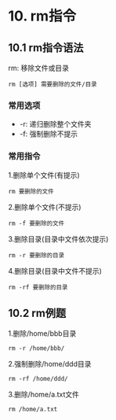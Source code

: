 # 10. rm指令

## 10.1 rm指令语法
rm: 移除文件或目录

```shell script
rm [选项] 需要删除的文件/目录
```

### 常用选项
* -r: 递归删除整个文件夹
* -f: 强制删除不提示

### 常用指令
1.删除单个文件(有提示)
```shell script
rm 要删除的文件
```

2.删除单个文件(不提示)
```shell script
rm -f 要删除的文件
```

3.删除目录(目录中文件依次提示)
```shell script
rm -r 要删除的目录
```

4.删除目录(目录中文件不提示)
```shell script
rm -rf 要删除的目录
```

## 10.2 rm例题
1.删除/home/bbb目录
```shell script
rm -r /home/bbb/
```

2.强制删除/home/ddd目录
```shell script
rm -rf /home/ddd/
```

3.删除/home/a.txt文件
```shell script
rm /home/a.txt
```


